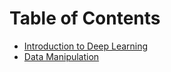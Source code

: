 
Table of Contents
=================
* [Introduction to Deep Learning](https://github.com/purvasingh96/Deep-learning-with-neural-networks/tree/master/d2l_ai/ch_1_Introduction) 
* [Data Manipulation](https://github.com/purvasingh96/Deep-learning-with-neural-networks/tree/master/d2l_ai/ch_2_data_manipulation)
